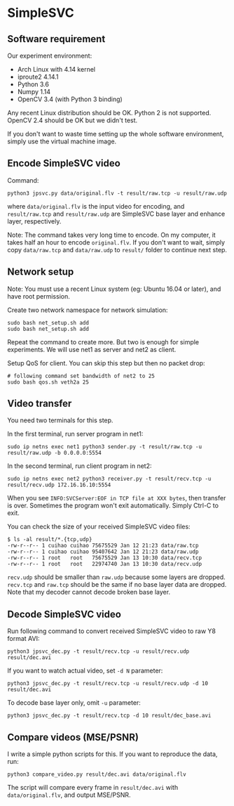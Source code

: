 # SimpleSVC

## Software requirement

Our experiment environment:
- Arch Linux with 4.14 kernel
- iproute2 4.14.1
- Python 3.6
- Numpy 1.14
- OpenCV 3.4 (with Python 3 binding)

Any recent Linux distribution should be OK. Python 2 is not supported. OpenCV 2.4 should be OK but we didn't test.

If you don't want to waste time setting up the whole software environment, simply use the virtual machine image.

## Encode SimpleSVC video

Command:
```
python3 jpsvc.py data/original.flv -t result/raw.tcp -u result/raw.udp
```

where `data/original.flv` is the input video for encoding, and `result/raw.tcp` and `result/raw.udp` are SimpleSVC base layer and enhance layer, respectively.

Note: The command takes very long time to encode. On my computer, it takes half an hour to encode `original.flv`. If you don't want to wait, simply copy `data/raw.tcp` and `data/raw.udp` to `result/` folder to continue next step.

## Network setup

Note: You must use a recent Linux system (eg: Ubuntu 16.04 or later), and have root permission.

Create two network namespace for network simulation:
```
sudo bash net_setup.sh add
sudo bash net_setup.sh add
```

Repeat the command to create more. But two is enough for simple experiments. We will use net1 as server and net2 as client.

Setup QoS for client. You can skip this step but then no packet drop:

```
# following command set bandwidth of net2 to 25
sudo bash qos.sh veth2a 25
```

## Video transfer

You need two terminals for this step.

In the first terminal, run server program in net1:
```
sudo ip netns exec net1 python3 sender.py -t result/raw.tcp -u result/raw.udp -b 0.0.0.0:5554
```

In the second terminal, run client program in net2:
```
sudo ip netns exec net2 python3 receiver.py -t result/recv.tcp -u result/recv.udp 172.16.16.10:5554
```

When you see `INFO:SVCServer:EOF in TCP file at XXX bytes`, then transfer is over. Sometimes the program won't exit automatically. Simply Ctrl-C to exit.

You can check the size of your received SimpleSVC video files:
```
$ ls -al result/*.{tcp,udp}
-rw-r--r-- 1 cuihao cuihao 75675529 Jan 12 21:23 data/raw.tcp
-rw-r--r-- 1 cuihao cuihao 95407642 Jan 12 21:23 data/raw.udp
-rw-r--r-- 1 root   root   75675529 Jan 13 10:30 data/recv.tcp
-rw-r--r-- 1 root   root   22974740 Jan 13 10:30 data/recv.udp
```

`recv.udp` should be smaller than `raw.udp` because some layers are dropped. `recv.tcp` and `raw.tcp` should be the same if no base layer data are dropped. Note that my decoder cannot decode broken base layer.

## Decode SimpleSVC video

Run following command to convert received SimpleSVC video to raw Y8 format AVI:
```
python3 jpsvc_dec.py -t result/recv.tcp -u result/recv.udp result/dec.avi
```

If you want to watch actual video, set `-d N` parameter:
```
python3 jpsvc_dec.py -t result/recv.tcp -u result/recv.udp -d 10 result/dec.avi
```

To decode base layer only, omit `-u` parameter:
```
python3 jpsvc_dec.py -t result/recv.tcp -d 10 result/dec_base.avi
```

## Compare videos (MSE/PSNR)

I write a simple python scripts for this. If you want to reproduce the data, run:
```
python3 compare_video.py result/dec.avi data/original.flv
```

The script will compare every frame in `result/dec.avi` with `data/original.flv`, and output MSE/PSNR.
